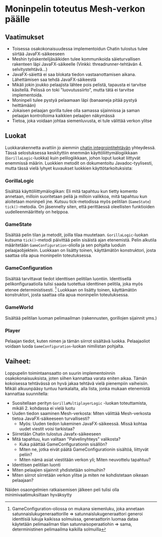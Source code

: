# Moninpelin toteutus Mesh-verkon päälle

## Vaatimukset
- Toisessa osakokonaisuudessa implementoidun Chatin tulostus tulee siirtää JavaFX-säikeeseen
- Meshin työskentelijäsäikiden tulee kommunikoida säieturvallisen rakenteen läpi JavaFX-säikeelle (Vinkki: threadrunner-tehtävän 4. selvitystehtävä...)
- JavaFX-säiettä ei saa blokata tiedon vastaanottamisen aikana. Lähettämisen saa tehdä JavaFX-säikeestä
- Mikäli jokin joukko pelaajista lähtee pois pelistä, tapausta ei tarvitse käsitellä. Pelissä on toki "luovutussiirto", mutta tätä ei tarvitse implementoida.
- Moninpeli tulee pystyä pelaamaan läpi (banaaneja pitää pystyä heittämään)
- Jokaisen pelaajan gorilla tulee olla samassa sijainnissa ja saman pelaajan kontrolloima kaikkien pelaajien näkymässä
- Tietoa, joka voidaan johtaa siemenluvusta, ei tule välittää verkon ylitse

## Luokat
Luokkarakennetta avattiin jo aiemmin [chatin integrointitehtävän](program-flow-chat.md) yhteydessä. Tässä selostuksessa keskityttiin enemmän käyttöliittymälogiikkaan (`GorillaLogic`-luokka) kuin pelilogiikkaan, johon loput luokat liittyvät enemmissä määrin. Luokkien metodit on dokumentoitu Javadoc-tyylisesti, mutta tässä vielä lyhyet kuvaukset luokkien käyttötarkoituksista:

### GorillaLogic
Sisältää käyttöliittymälogiikan: Eli mitä tapahtuu kun tietty komento annetaan, milloin suoritetaan peliä ja milloin valikkoa, mitä tapahtuu kun aloitetaan moninpeli jne. Kutsuu tick-metodissa myös pelitilan (`GameState`) `tick()`-metodia. On jäsennelty siten, että perittäessä oleellisten funktioiden uudelleenmäärittely on helppoa.

### GameState
Sisältää pelin tilan ja metodit, joilla tilaa muutetaan. `GorillaLogic`-luokan kutsuma `tick()`-metodi päivittää pelin sisäistä ajan etenemistä. Pelin alkutila määritetään `GameConfiguration`-oliolla ja sen pohjalta luoduin pelaajaobjektein. Luokkaan on lisätty toinen, käyttämätön konstruktori, josta saattaa olla apua moninpelin toteutuksessa.

### GameConfiguration
Sisältää tarvittavat tiedot identtisen pelitilan luontiin. Identtisellä pelikonfiguraatiolla tulisi saada tuotettua identtinen pelitila, joka myös etenee deterministisesti. [^1] Luokkaan on lisätty toinen, käyttämätön konstruktori, josta saattaa olla apua moninpelin toteutuksessa.

### GameWorld
Sisältää pelitilan luoman pelimaailman (rakennusten, gorillojen sijainnit yms.)

### Player
Pelaajan tiedot, kuten nimen ja tämän siirrot sisältävä luokka. Pelaajaoliot voidaan luoda `GameConfiguration`-luokan nimilistan pohjalta.


[^1]: GameConfiguration-oliossa on mukana siemenluku, joka annetaan satunnaislukugeneraattorille => satunnaislukugeneraattori generoi identtisiä lukuja kaikissa solmuissa, generaattorin luomaa dataa käytetään pelimaailman tilan satunnaisoperaatiohin => sama, deterministinen pelimaailma kaikilla solmuilla

## Vaiheet:
Loppupelin toimintaansaatto on suurin implementoinnin osakokonaisuuksista, joten siihen kannattaa varata eniten aikaa. Tämän kokoisessa tehtävässä on hyvä jakaa tehtävä vielä pienempiin vaiheisiin. Mikäli alkuunpääsy tuntuu hankalalta, alla lista, jonka mukaan etenemistä kannattaa suunnitella:

- Suositellaan perityn `GorillaMultiplayerLogic` -luokan toteuttamista, mikäli 2. kohdassa ei vielä luotu
- Uuden tiedon saaminen Mesh-verkosta: Miten välittää Mesh-verkosta tietoa JavaFX-säikeeseen turvallisesti?
    - Myös: Uuden tiedon lukeminen JavaFX-säikeessä. Missä kohtaa uudet viestit voisi tarkistaa?
- Siirretään Chatin tulostus Javafx-säikeeseen
- Mitä tapahtuu, kun valitaan "Palvelinyhteys" valikosta?
    - Kuka päättää GameConfigurationin sisällön?
    - Miten ne, jotka eivät päätä GameConfigurationin sisältöä, liittyvät peliin?
    - Miten nämä asiat viestitään verkon yli; Miten neuvottelu tapahtuu?
- Identtisen pelitilan luonti
- Miten pelaajien sijainnit yhdistetään solmuihin?
- Miten siirrot siirretään verkon ylitse ja miten ne kohdistetaan oikeaan pelaajaan?

Näiden osaongelmien ratkaisemisen jälkeen peli tulisi olla minimivaatimuksiltaan hyväksytty
